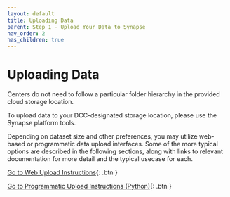 ```yaml
---
layout: default
title: Uploading Data
parent: Step 1 - Upload Your Data to Synapse 
nav_order: 2
has_children: true
---
```


# Uploading Data

Centers do not need to follow a particular folder hierarchy in the provided cloud storage location.

To upload data to your DCC-designated storage location, please use the Synapse platform tools.

Depending on dataset size and other preferences, you may utilize web-based or programmatic data upload interfaces. Some of the more typical options are described in the following sections, along with links to relevant documentation for more detail and the typical usecase for each. 

[Go to Web Upload Instructions](web-upload){: .btn }

[Go to Programmatic Upload Instructions (Python)](programmatic-upload){: .btn }

